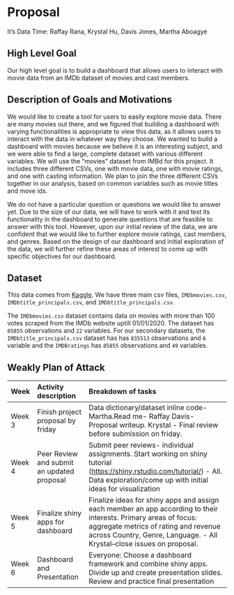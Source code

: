 Proposal
================
It’s Data Time: Raffay Rana, Krystal Hu, Davis Jones, Martha Aboagye

## High Level Goal

Our high level goal is to build a dashboard that allows users to
interact with movie data from an IMDb dataset of movies and cast
members.

## Description of Goals and Motivations

We would like to create a tool for users to easily explore movie data.
There are many movies out there, and we figured that building a
dashboard with varying functionalities is appropriate to view this data,
as it allows users to interact with the data in whatever way they
choose. We wanted to build a dashboard with movies because we believe it
is an interesting subject, and we were able to find a large, complete
dataset with various different variables. We will use the “movies”
dataset from IMBd for this project. It includes three different CSVs,
one with movie data, one with movie ratings, and one with casting
information. We plan to join the three different CSVs together in our
analysis, based on common variables such as movie titles and move ids.

We do not have a particular question or questions we would like to
answer yet. Due to the size of our data, we will have to work with it
and test its functionality in the dashboard to generate questions that
are feasible to answer with this tool. However, upon our initial review
of the data, we are confident that we would like to further explore
movie ratings, cast members, and genres. Based on the design of our
dashboard and initial exploration of the data, we will further refine
these areas of interest to come up with specific objectives for our
dashboard.

## Dataset

This data comes from
[Kaggle](https://www.kaggle.com/stefanoleone992/imdb-extensive-dataset?select=IMDb+movies.csv).
We have three main csv files, `IMDbmovies.csv`,
`IMDbtitle_principals.csv`, and `IMDbtitle_principals.csv`.

The `IMDbmovies.csv` dataset contains data on movies with more than 100
votes scraped from the IMDb website uptill 01/01/2020. The dataset has
`85855` observations and `22` variables. For our secondary datasets, the
`IMDbtitle_principals.csv` dataset has has `835513` observations and `6`
variable and the `IMDBratings` has `85855` observations and `49`
variables.

## Weakly Plan of Attack

| Week   | Activity description                       | Breakdown of tasks                                                                                                                                                                                                                 |
|:-------|:-------------------------------------------|:-----------------------------------------------------------------------------------------------------------------------------------------------------------------------------------------------------------------------------------|
| Week 3 | Finish project proposal by friday          | Data dictionary/dataset inline code- Martha.Read me- Raffay Davis- Proposal writeup. Krystal - Final review before submission on friday.                                                                                           |
| Week 4 | Peer Review and submit an updated proposal | Submit peer reviews- individual assignments. Start working on shiny tutorial (<https://shiny.rstudio.com/tutorial/>) - All. Data exploration/come up with initial ideas for visualization                                          |
| Week 5 | Finalize shiny apps for dashboard          | Finalize ideas for shiny apps and assign each member an app according to their interests. Primary areas of focus: aggregate metrics of rating and revenue across Country, Genre, Language. - All Krystal–close issues on proposal. |
| Week 6 | Dashboard and Presentation                 | Everyone: Choose a dashboard framework and combine shiny apps. Divide up and create presentation slides. Review and practice final presentation                                                                                    |

